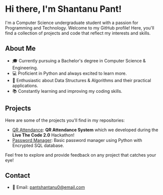 # Hi there, I'm Shantanu Pant!

I'm a Computer Science undergraduate student with a passion for Programming and Technology. Welcome to my GitHub profile! Here, you'll find a collection of projects and code that reflect my interests and skills.

## About Me

- 🎓 Currently pursuing a Bachelor's degree in Computer Science & Engineering.
- 💻 Proficient in Python and always excited to learn more.
- 🧠 Enthusiastic about Data Structures & Algorithms and their practical applications.
- 📚 Constantly learning and improving my coding skills.

## Projects

Here are some of the projects you'll find in my repositories:

- [QR Attendance](https://github.com/Shanty34/QR-Attendance-System): **QR Attendance System** which we developed during the **Live The Code 2.0** Hackathon!
- [Password Manager](https://github.com/Shanty34/Password-Manger):  Basic password manager using Python with Encrypted SQL database.

Feel free to explore and provide feedback on any project that catches your eye!

## Contact

- 📧 Email: [pantshantanu0@email.com](mailto:panshantanu0@email.com)

<!---
Shanty34/Shanty34 is a ✨ special ✨ repository because its `README.md` (this file) appears on your GitHub profile.
You can click the Preview link to take a look at your changes.
--->

